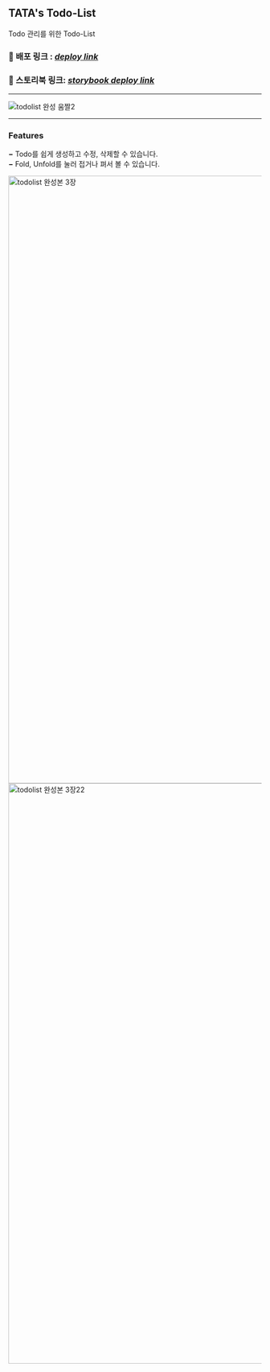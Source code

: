 ## TATA's Todo-List

Todo 관리를 위한 Todo-List

### 🔗 배포 링크 : _**<a href="https://tata-v.github.io/react-todolist-redux/">deploy link</a>**_

### 📔 스토리북 링크: _**<a href="https://tata-v.github.io/todolist-storybook-typescript/?path=/story/main-adcbutton--primary">storybook deploy link</a>**_

---

![todolist 완성 움짤2](https://user-images.githubusercontent.com/113578923/230542437-f365bb0f-4990-423b-8377-37f54bfef7d4.gif)

---

### Features

**−** Todo를 쉽게 생성하고 수정, 삭제할 수 있습니다. <br>
**−** Fold, Unfold를 눌러 접거나 펴서 볼 수 있습니다.

<img width="1208" alt="todolist 완성본 3장" src="https://user-images.githubusercontent.com/113578923/230542157-04190a60-04b8-4df8-9837-ade1feae116e.png">

<img width="1154" alt="todolist 완성본 3장22" src="https://user-images.githubusercontent.com/113578923/230543118-68fd59cd-e6c0-4528-9c78-27bf6f0b5d87.png">
